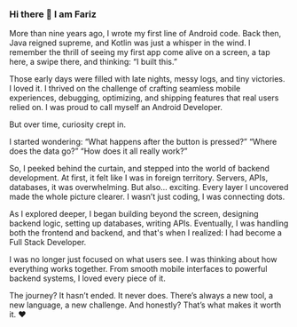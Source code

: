 ### Hi there 👋 I am Fariz

More than nine years ago, I wrote my first line of Android code. Back then, Java reigned supreme, and Kotlin was just a whisper in the wind. I remember the thrill of seeing my first app come alive on a screen, a tap here, a swipe there, and thinking: “I built this.”

Those early days were filled with late nights, messy logs, and tiny victories. I loved it. I thrived on the challenge of crafting seamless mobile experiences, debugging, optimizing, and shipping features that real users relied on. I was proud to call myself an Android Developer.

But over time, curiosity crept in.

I started wondering:
“What happens after the button is pressed?”
“Where does the data go?”
“How does it all really work?”

So, I peeked behind the curtain, and stepped into the world of backend development. At first, it felt like I was in foreign territory. Servers, APIs, databases, it was overwhelming. But also... exciting. Every layer I uncovered made the whole picture clearer. I wasn’t just coding, I was connecting dots.

As I explored deeper, I began building beyond the screen, designing backend logic, setting up databases, writing APIs. Eventually, I was handling both the frontend and backend, and that's when I realized: I had become a Full Stack Developer.

I was no longer just focused on what users see. I was thinking about how everything works together. From smooth mobile interfaces to powerful backend systems, I loved every piece of it.

The journey?
It hasn’t ended. It never does.
There’s always a new tool, a new language, a new challenge.
And honestly? That’s what makes it worth it. ❤️
